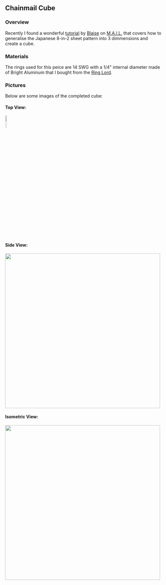 ## Chainmail Cube

### Overview

Recently I found a wonderful [tutorial](https://www.mailleartisans.org/articles/articledisplay.php?key=145) by [Blaise](https://www.mailleartisans.org/members/memberdisplay.php?key=249) on [M.A.I.L.](https://www.mailleartisans.org/) that covers how to generalise the Japanese 8-in-2 sheet pattern into 3 dimmensions and create a cube.

### Materials

The rings used for this peice are 14 SWG with a 1/4" internal diameter made of Bright Aluminum that I bought from the [Ring Lord](theringlord.com/).

### Pictures

Below are some images of the completed cube:

#### Top View:

<img src="https://moaatt2.github.io/test-blog/assets/images/chainmail/cube/box_top_view.jpg" width="10%"/>

#### Side View:

<img src="https://moaatt2.github.io/test-blog/assets/images/chainmail/cube/box_side_view.jpg" width="500"/>

#### Isometric View:

<img src="https://moaatt2.github.io/test-blog/assets/images/chainmail/cube/box_isometric_view.jpg" width="500"/>